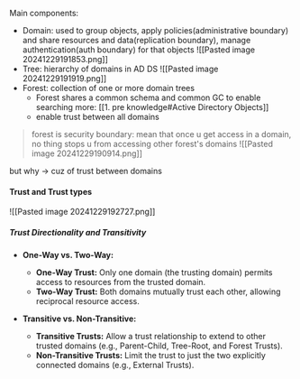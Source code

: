 Main components:
- Domain: used to group objects, apply policies(administrative boundary) and share resources and data(replication boundary), manage authentication(auth boundary) for that objects
  ![[Pasted image 20241229191853.png]]
- Tree: hierarchy of domains in AD DS 
  ![[Pasted image 20241229191919.png]]
- Forest:  collection of one or more domain trees
	- Forest shares a common schema and common GC to enable searching 
		more:	[[1. pre knowledge#Active Directory Objects]]
	- enable trust between all domains
> forest is security boundary: mean that once u get access in a domain, no thing stops u from accessing other forest's domains ![[Pasted image 20241229190914.png]]

but why -> cuz of trust between domains
#### Trust and Trust types
![[Pasted image 20241229192727.png]]
##### **Trust Directionality and Transitivity**

- **One-Way vs. Two-Way:**
    
    - **One-Way Trust:** Only one domain (the trusting domain) permits access to resources from the trusted domain.
    - **Two-Way Trust:** Both domains mutually trust each other, allowing reciprocal resource access.
- **Transitive vs. Non-Transitive:**
    
    - **Transitive Trusts:** Allow a trust relationship to extend to other trusted domains (e.g., Parent-Child, Tree-Root, and Forest Trusts).
    - **Non-Transitive Trusts:** Limit the trust to just the two explicitly connected domains (e.g., External Trusts).